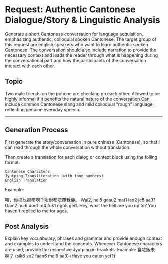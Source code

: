 # Request: Authentic Cantonese Dialogue/Story & Linguistic Analysis

Generate a short Cantonese conversation for language acquisition, emphasizing authentic, colloquial spoken Cantonese. The target group of this request are english speakers who want to learn authentic spoken Cantonese. The conversation should also include narration to provide the necessary context and leads the reader through what is happening during the conversational part and how the participants of the conversation interact with each other. 

## Topic
Two male friends on the pohone are checking on each other.
Allowed to be highly informal if it benefits the natural nature of the conversation
Can include common Cantonese slang and mild colloquial "rough" language, reflecting genuine everyday speech.

---

## Generation Process
First generate the story/conversation in pure chinese (Cantonese), so that I can read through the whole conversation without translation. 

Then create a translation for each dialog or context block using the folling format:

```
Cantonese Characters
Jyutping Transliteration (with tone numbers)
English Translation
```

Example: 

喂，你搞乜撚嘢啊？咁耐都唔覆我機。
Wai2, nei5 gaau2 mat1 lan2 je5 aa3? Gam2 noi6 dou1 m4 fuk1 ngo5 gei1.
Hey, what the hell are you up to? You haven't replied to me for ages.

## Post Analysis
Explain key vocuabulary, phrases and grammar and provide enough context and examples to understand the concepts. Whenever Cantonese characters are used, provide the respective Jyutping in brackets. Example: 食咗飯未啊？ (sik6 zo2 faan6 mei6 aa3) (Have you eaten yet?)


